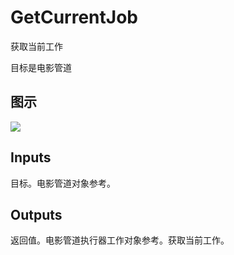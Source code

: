 # GetCurrentJob

获取当前工作

目标是电影管道

## 图示

![]($-20221218-20084093.png)

## Inputs

目标。电影管道对象参考。  

## Outputs

返回值。电影管道执行器工作对象参考。获取当前工作。
